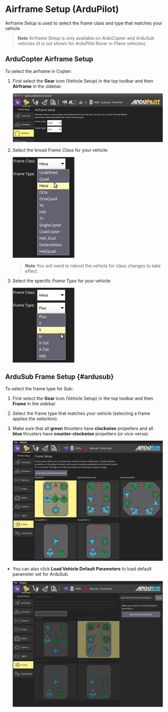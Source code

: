 # Airframe Setup (ArduPilot)

Airframe Setup is used to select the frame class and type that matches your vehicle

> **Note** Airframe Setup is only available on *ArduCopter* and *ArduSub* vehicles (it is not shown for *ArduPilot* Rover or Plane vehicles).

## ArduCopter Airframe Setup

To select the airframe in Copter:

1. First select the **Gear** icon (Vehicle Setup) in the top toolbar and then **Airframe** in the sidebar.
    
    ![Airframe config](../../assets/setup/airframe/arducopter.jpg)

2. Select the broad *Frame Class* for your vehicle:
    
    ![Airframe type](../../assets/setup/airframe/arducopter_class.jpg)
    
    > **Note** You will need to reboot the vehicle for class changes to take effect.

3. Select the specific *Frame Type* for your vehicle:
    
    ![Airframe type](../../assets/setup/airframe/arducopter_type.jpg)

## ArduSub Frame Setup {#ardusub}

To select the frame type for Sub:

1. First select the **Gear** icon (Vehicle Setup) in the top toolbar and then **Frame** in the sidebar.
2. Select the frame type that matches your vehicle (selecting a frame applies the selection).
3. Make sure that all **green** thrusters have **clockwise** propellers and all **blue** thrusters have **counter-clockwise** propellers (or vice-versa).
    
    ![Select airframe type](../../assets/setup/airframe_ardusub.jpg)

- You can also click **Load Vehicle Default Parameters** to load default parameter set for ArduSub.
    
    ![Load vehicle params](../../assets/setup/airframe_ardusub_parameters.jpg)
